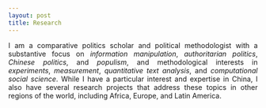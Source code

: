 ```yaml
---
layout: post
title: Research
---
```


<p align='justify'>
I am a comparative politics scholar and political methodologist with a substantive focus on <i>information manipulation</i>, <i>authoritarian politics</i>, <i>Chinese politics</i>, and <i>populism</i>, and methodological interests in <i>experiments</i>, <i>measurement</i>, <i>quantitative text analysis</i>, and <i>computational social science</i>. While I have a particular interest and expertise in China, I also have several research projects that address these topics in other regions of the world, including Africa, Europe, and Latin America.
</p>
